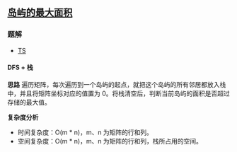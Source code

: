## [岛屿的最大面积](https://leetcode-cn.com/problems/max-area-of-island/)
### 题解
+ [TS](../../ts/768/695.ts)

#### DFS + 栈
**思路**
遍历矩阵，每次遍历到一个岛屿的起点，就把这个岛屿的所有邻居都放入栈中，并且将矩阵坐标对应的值置为 0。将栈清空后，判断当前岛屿的面积是否超过存储的最大值。

**复杂度分析**
+ 时间复杂度：O(m * n)，m、n 为矩阵的行和列。
+ 空间复杂度：O(m * n)，m、n 为矩阵的行和列，栈所占用的空间。